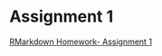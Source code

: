# Assignment 1
[RMarkdown Homework- Assignment 1](https://pjournal.github.io/boun01-cagataynufer/Assignment-1.html)
